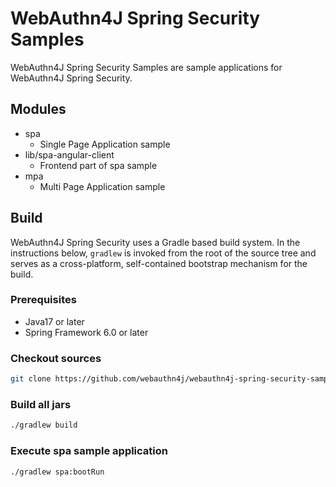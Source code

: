 # WebAuthn4J Spring Security Samples

WebAuthn4J Spring Security Samples are sample applications for WebAuthn4J Spring Security.

## Modules
* spa
  * Single Page Application sample
* lib/spa-angular-client
  * Frontend part of spa sample
* mpa
  * Multi Page Application sample

## Build

WebAuthn4J Spring Security uses a Gradle based build system.
In the instructions below, `gradlew` is invoked from the root of the source tree and serves as a cross-platform,
self-contained bootstrap mechanism for the build.

### Prerequisites

- Java17 or later
- Spring Framework 6.0 or later

### Checkout sources

```bash
git clone https://github.com/webauthn4j/webauthn4j-spring-security-samples
```

### Build all jars

```bash
./gradlew build
```

### Execute spa sample application

```
./gradlew spa:bootRun
```

